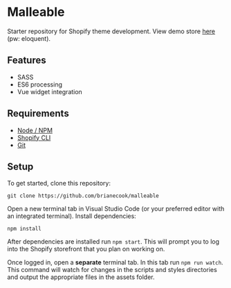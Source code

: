 # Malleable

Starter repository for Shopify theme development. View demo store [here](https://eloquent-development.myshopify.com) (pw: eloquent).

## Features

- SASS
- ES6 processing
- Vue widget integration

## Requirements
- [Node / NPM](https://nodejs.org/en)
- [Shopify CLI](https://shopify.dev/themes/tools/cli)
- [Git](https://git-scm.com)

## Setup

To get started, clone this repository:

```
git clone https://github.com/brianecook/malleable
```

Open a new terminal tab in Visual Studio Code (or your preferred editor with an integrated terminal). Install dependencies:

```
npm install
```

After dependencies are installed run `npm start`. This will prompt you to log into the Shopify storefront that you plan on working on.

Once logged in, open a **separate** terminal tab. In this tab run `npm run watch`. This command will watch for changes in the scripts and styles directories and output the appropriate files in the assets folder.
